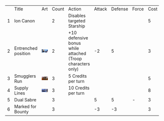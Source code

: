|     |     |     |     |     |     |     |     |     |
| --- | --- | --- | --- | --- | --- | --- | --- | --- |
|     | Title | Art | Count | Action | Attack | Defense | Force | Cost |
| 1   | Ion Canon |     | 2   | Disables targeted Starship |     |     |     | 5   |
| 2   | Entrenched position | ![Entrenched Position.png](../../../_resources/Entrenched%20Position.png) | 2   | +10 defensive bonus while attached (Troop characters only) | -2  | 5   |     | 3   |
| 3   | Smugglers Run | ![Smugglers Run.jpeg](../../../_resources/Smugglers%20Run.jpeg) | 3   | 5 Credits per turn |     |     |     | 5   |
| 4   | Supply Lines | ![Supply lines.jpeg](../../../_resources/Supply%20lines.jpeg) | 3   | 10 Credits per turn |     |     |     | 8   |
| 5   | Dual Sabre |     | 3   |     | 5   | 5   | -   | 3   |
| 6   | Marked for Bounty |     | 3   |     | -3  | -3  |     | 3   |